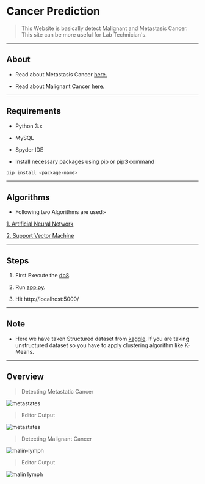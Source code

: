 # Cancer Prediction

> This Website is basically detect Malignant and Metastasis Cancer. This site can be more useful for Lab Technician's.

---
## About
- Read about Metastasis Cancer [here.](https://en.wikipedia.org/wiki/Metastasis)

- Read about Malignant Cancer [here.](https://en.wikipedia.org/wiki/Malignancy)

---
## Requirements
- Python 3.x

- MySQL

- Spyder IDE

- Install necessary packages using pip or pip3 command
```bash
pip install <package-name>
```

---
## Algorithms
- Following two Algorithms are used:-

[1. Artificial Neural Network](https://en.wikipedia.org/wiki/Artificial_neural_network)

[2. Support Vector Machine](https://en.wikipedia.org/wiki/Support-vector_machine)


---
## Steps
1. First Execute the [db8](https://github.com/snehalmastud/CancerPrediction-Website/blob/master/db8.sql).

2. Run [app.py](https://github.com/snehalmastud/CancerPrediction-Website/blob/master/app.py).

3. Hit http://localhost:5000/
---

## Note 
- Here we have taken Structured dataset from [kaggle](https://www.kaggle.com/datasets). If you are taking unstructured dataset so you have to apply clustering algorithm like K-Means.

---
## Overview

> Detecting Metastatic Cancer

![metastates](https://user-images.githubusercontent.com/45584726/81491256-05587400-92aa-11ea-903e-7f6e8c497cfe.gif)

> Editor Output

![metastates](https://user-images.githubusercontent.com/45584726/81491433-39349900-92ac-11ea-9748-b8b4a2dd45c4.png)



> Detecting Malignant Cancer

![malin-lymph](https://user-images.githubusercontent.com/45584726/81491418-1609e980-92ac-11ea-885f-87d69aa84d4b.gif)

> Editor Output

![malin lymph](https://user-images.githubusercontent.com/45584726/81491441-46ea1e80-92ac-11ea-92e9-14afaad9f155.png)






